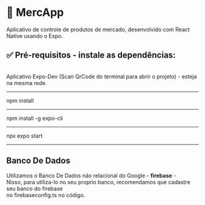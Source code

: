 # 📱 MercApp

Aplicativo de controle de produtos de mercado, desenvolvido com React Native usando o Expo.

## ✅ Pré-requisitos - instale as dependências: 
  <br>
  Aplicativo Expo-Dev (Scan QrCode do terminal para abrir o projeto) - esteja na mesma rede.
  <hr>
  npm install
  <hr>
  npm install -g expo-cli
  <hr>
  npx expo start
  <hr>
  
  ## Banco De Dados

  Utilizamos o Banco De Dados não relacional do Google - <strong>firebase</strong> - <br>
  Nisso, para utiliza-lo no seu proprio banco, recomendamos que cadastre seu banco do firebase <br>
  no firebaseconfig.ts no código.
  
